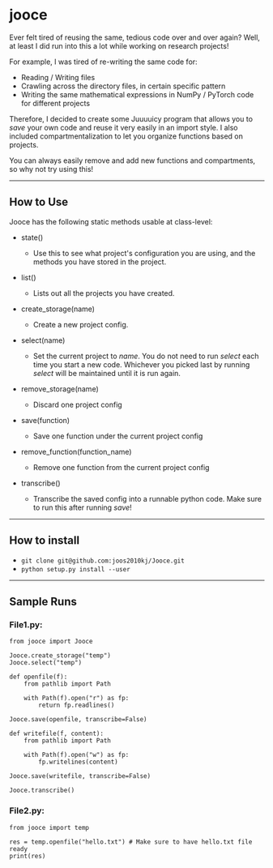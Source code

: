 # jooce

Ever felt tired of reusing the same, tedious code over and over again? Well, at least I did run into this a lot while working on research projects! 

For example, I was tired of re-writing the same code for:
- Reading / Writing files
- Crawling across the directory files, in certain specific pattern
- Writing the same mathematical expressions in NumPy / PyTorch code for different projects

Therefore, I decided to create some Juuuuicy program that allows you to *save* your own code and reuse it very easily in an import style.
I also included compartmentalization to let you organize functions based on projects.

You can always easily remove and add new functions and compartments, so why not try using this!

---

## How to Use

Jooce has the following static methods usable at class-level:
- state()
  - Use this to see what project's configuration you are using, and the methods you have stored in the project.

- list()
  - Lists out all the projects you have created.

- create_storage(name)
  - Create a new project config.

- select(name)
  - Set the current project to *name*.  You do not need to run *select* each time you start a new code. 
  Whichever you picked last by running *select* will be maintained until it is run again.

- remove_storage(name)
  - Discard one project config

- save(function)
  - Save one function under the current project config

- remove_function(function_name)
  - Remove one function from the current project config

- transcribe()
  - Transcribe the saved config into a runnable python code.  Make sure to run this after running *save*!
  
---

## How to install

- `git clone git@github.com:joos2010kj/Jooce.git`
- `python setup.py install --user`

---

## Sample Runs

### File1.py:
```
from jooce import Jooce

Jooce.create_storage("temp")
Jooce.select("temp")

def openfile(f):
    from pathlib import Path

    with Path(f).open("r") as fp:
        return fp.readlines()

Jooce.save(openfile, transcribe=False)

def writefile(f, content):
    from pathlib import Path

    with Path(f).open("w") as fp:
        fp.writelines(content)

Jooce.save(writefile, transcribe=False)

Jooce.transcribe()
```


### File2.py:
```
from jooce import temp

res = temp.openfile("hello.txt") # Make sure to have hello.txt file ready
print(res)
```
